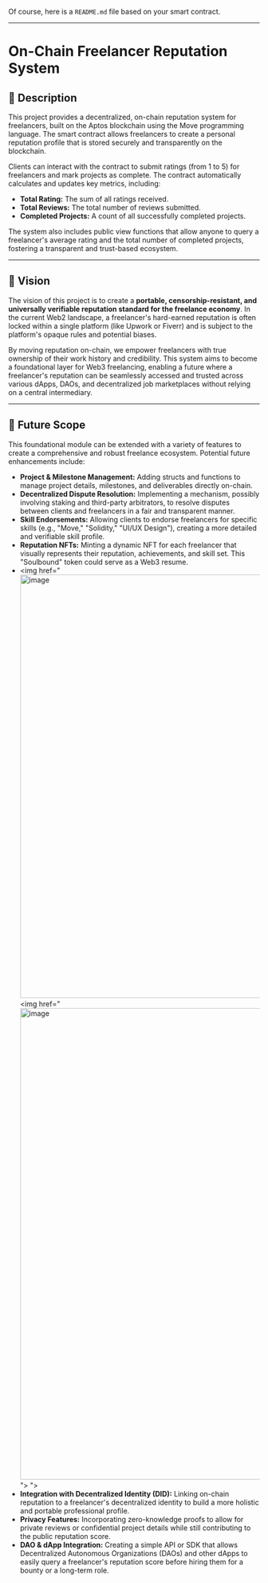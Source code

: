 Of course, here is a `README.md` file based on your smart contract.

***

# On-Chain Freelancer Reputation System

## 📜 Description

This project provides a decentralized, on-chain reputation system for freelancers, built on the Aptos blockchain using the Move programming language. The smart contract allows freelancers to create a personal reputation profile that is stored securely and transparently on the blockchain.

Clients can interact with the contract to submit ratings (from 1 to 5) for freelancers and mark projects as complete. The contract automatically calculates and updates key metrics, including:
* **Total Rating:** The sum of all ratings received.
* **Total Reviews:** The total number of reviews submitted.
* **Completed Projects:** A count of all successfully completed projects.

The system also includes public view functions that allow anyone to query a freelancer's average rating and the total number of completed projects, fostering a transparent and trust-based ecosystem.

---

## 🔭 Vision

The vision of this project is to create a **portable, censorship-resistant, and universally verifiable reputation standard for the freelance economy**. In the current Web2 landscape, a freelancer's hard-earned reputation is often locked within a single platform (like Upwork or Fiverr) and is subject to the platform's opaque rules and potential biases.

By moving reputation on-chain, we empower freelancers with true ownership of their work history and credibility. This system aims to become a foundational layer for Web3 freelancing, enabling a future where a freelancer's reputation can be seamlessly accessed and trusted across various dApps, DAOs, and decentralized job marketplaces without relying on a central intermediary.

---

## 🚀 Future Scope

This foundational module can be extended with a variety of features to create a comprehensive and robust freelance ecosystem. Potential future enhancements include:

* **Project & Milestone Management:** Adding structs and functions to manage project details, milestones, and deliverables directly on-chain.
* **Decentralized Dispute Resolution:** Implementing a mechanism, possibly involving staking and third-party arbitrators, to resolve disputes between clients and freelancers in a fair and transparent manner.
* **Skill Endorsements:** Allowing clients to endorse freelancers for specific skills (e.g., "Move," "Solidity," "UI/UX Design"), creating a more detailed and verifiable skill profile.
* **Reputation NFTs:** Minting a dynamic NFT for each freelancer that visually represents their reputation, achievements, and skill set. This "Soulbound" token could serve as a Web3 resume.
* <img href="<img width="1580" height="847" alt="image" src="https://github.com/user-attachments/assets/3cef8872-6ab1-4f87-9490-d9195ddc727f" />
<img href="<img width="1898" height="943" alt="image" src="https://github.com/user-attachments/assets/b1e5a0d0-2018-4194-9585-2a7a0fe697cb" />
">
">
* **Integration with Decentralized Identity (DID):** Linking on-chain reputation to a freelancer's decentralized identity to build a more holistic and portable professional profile.
* **Privacy Features:** Incorporating zero-knowledge proofs to allow for private reviews or confidential project details while still contributing to the public reputation score.
* **DAO & dApp Integration:** Creating a simple API or SDK that allows Decentralized Autonomous Organizations (DAOs) and other dApps to easily query a freelancer's reputation score before hiring them for a bounty or a long-term role.
